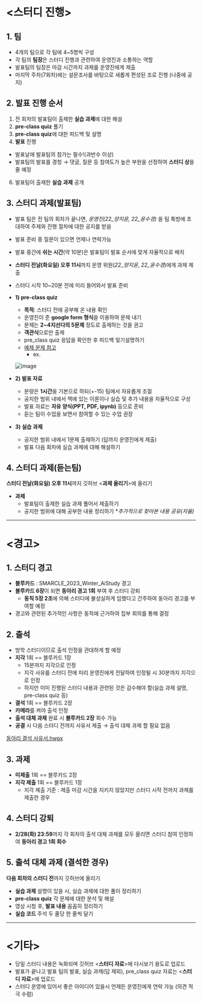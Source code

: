 # <스터디 진행>

## 1. 팀
- 4개의 팀으로 각 팀에 4~5명씩 구성
- 각 팀의 **팀장**은 스터디 진행과 관련하여 운영진과 소통하는 역할
- 발표팀의 팀장은 마감 시간까지 과제를 운영진에게 제출
- 마지막 주차(7회차)에는 설문조사를 바탕으로 새롭게 편성된 조로 진행 (나중에 공지)

## 2. 발표 진행 순서

1) 전 회차의 발표팀이 출제한 **실습 과제**에 대한 해설
2) **pre-class quiz** 풀기
3) **pre-class quiz**에 대한 피드백 및 설명
4) **발표** 진행
- 발표날에 발표팀의 참가는 필수!(과반수 이상)
- 발표팀의 발표를 경청 → 댓글, 질문 등 참여도가 높은 부원을 선정하여 **스터디 상**을 줄 예정
6) 발표팀이 출제한 **실습 과제** 공개

## 3. 스터디 과제(발표팀)
- 발표 팀은 전 팀의 회차가 끝나면, *운영진(22_양지윤, 22_윤수경)* 을 팀 톡방에 초대하여 주제와 진행 절차에 대한 공지를 받음
- 발표 준비 중 질문이 있으면 언제나 연락가능
- 발표 중간에 **쉬는 시간**(약 10분)은 발표팀이 발표 순서에 맞게 자율적으로 배치 
- **스터디 전날(화요일) 오후 11시**까지 운영 위원(*22_양지윤*, *22_윤수경*)에게 과제 제출
- 스터디 시작 10~20분 전에 미리 들어와서 발표 준비
- **1) pre-class quiz**
   - **목적**: 스터디 전에 공부해 온 내용 확인
   - 운영진이 준 **google form 형식**을 이용하여 문제 내기
   - 문제는 **2~4지선다의 5문제** 정도로 출제하는 것을 권고
   - **객관식**으로만 출제
   - pre_class quiz 응답을 확인한 후 피드백 및기설명하기
   - [예제 문제 참고](https://docs.google.com/forms/d/e/1FAIpQLSeL_ecFpcUGJObv9XopYwmGErL2E0PPHNzCDp44DU-kYwjAxw/viewform)
     - ex.
   
   ![image](https://github.com/sejongsmarcle/2022_Winter_AiStudy/blob/main/%EC%8A%A4%ED%84%B0%EB%94%94%20%EC%9E%90%EB%A3%8C/img/pre_class%20quiz%20ex.png)
  
- **2) 발표 자료**
   - 분량은 **1시간**을 기본으로 하되(+-15) 팀에서 자유롭게 조절
   - 공지한 범위 내에서 책에 있는 이론이나 실습 및 추가 내용을 자율적으로 구성
   - 발표 자료는 **자유 양식(PPT, PDF, ipynb)** 등으로 준비
   - 듣는 팀이 수업을 보면서 참여할 수 있는 수업 권장

- **3) 실습 과제**
   - 공지한 범위 내에서 1문제 출제하기 (답까지 운영진에게 제출)
   - 발표 다음 회차에 실습 과제에 대해 해설하기

## 4. 스터디 과제(듣는팀)   
**스터디 전날(화요일) 오후 11시**까지 깃허브 <**과제 올리기**>에 올리기
- **과제**
   - 발표팀이 출제한 실습 과제 풀어서 제출하기
   - 공지한 범위에 대해 공부한 내용 정리하기  **추가적으로 찾아본 내용 공유(자율)*

***
# <경고>

## 1. 스터디 경고
- **블루카드** : SMARCLE_2023_Winter_AiStudy 경고
- **블루카드 6장**이 되면 **동아리 경고 1회** 부여 후 스터디 강퇴
   - **동칙 5장 2조**에 의해 스터디에 불성실하게 임했다고 간주하여 동아리 경고를 부여할 예정
- 경고와 관련된 추가적인 사항은 동칙에 근거하여 집부 회의를 통해 결정

## 2. 출석
- 방학 스터디이므로 출석 인정을 관대하게 할 예정
- **지각** 1회 == 블루카드 1장
   - 15분까지 지각으로 인정
   - 지각 사유를 스터디 전에 미리 운영진에게 전달하여 인정될 시 30분까지 지각으로 인정
   - 하지만 이미 진행된 스터디 내용과 관련된 것은 감수해야 함(실습 과제 설명, pre-class quiz 등)
- **결석** 1회 == 블루카드 2장
- **카메라**를 켜야 출석 인정
- **출석 대체 과제** 완료 시 **블루카드 2장** 회수 가능
- **공결** 시 다음 스터디 전까지 사유서 제출 → 출석 대체 과제 할 필요 없음

[동아리 결석 사유서.hwpx](https://github.com/sejongsmarcle/2022_Autumn_DataAnalysisStudy/blob/main/%EB%8F%99%EC%95%84%EB%A6%AC%20%EA%B2%B0%EC%84%9D%20%EC%82%AC%EC%9C%A0%EC%84%9C.hwpx?raw=True)

## 3. 과제
- **미제출** 1회 == 블루카드 2장
- **지각 제출** 1회 == 블루카드 1장
   - 지각 제출 기준 : 제출 마감 시간을 지키지 않았지만 스터디 시작 전까지 과제를 제출한 경우

## 4. 스터디 강퇴
- **2/28(화) 23:59**까지 각 회차의 출석 대체 과제를 모두 올리면 스터디 참여 인정하여 **동아리 경고 1회 회수**

## 5. 출석 대체 과제 (결석한 경우)
**다음 회차의 스터디 전**까지 깃허브에 올리기
- **실습 과제** 설명이 있을 시, 실습 과제에 대한 풀이 정리하기 
- **pre-class quiz** 각 문제에 대한 분석 및 해설
- 영상 시청 후, **발표 내용** 꼼꼼히 정리하기
- **실습 코드** 주석 두 줄당 한 줄씩 달기

***
# <기타>
- 당일 스터디 내용은 녹화되며 깃허브 <**스터디 자료**>에 다시보기 용도로 업로드
- 발표가 끝나고 발표 팀의 발표, 실습 과제(답 제외), pre_class quiz 자료는 <**스터디 자료**>에 업로드
- 스터디 운영에 있어서 좋은 아이디어 있을시 언제든 운영진에게 연락 가능 (의견 적극 수렴)

